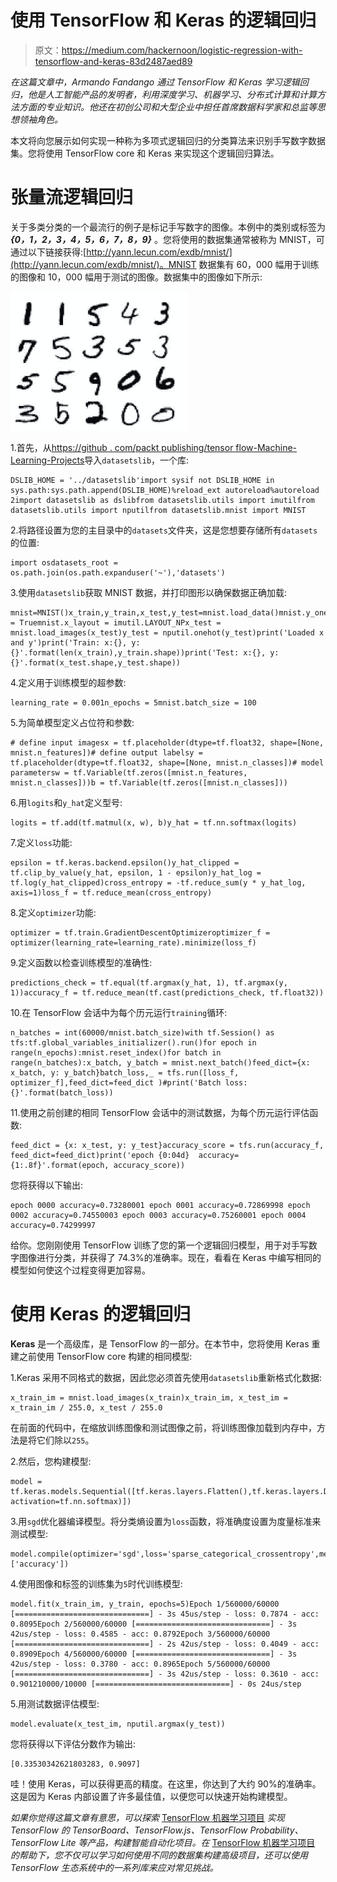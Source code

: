 # 使用 TensorFlow 和 Keras 的逻辑回归

> 原文：<https://medium.com/hackernoon/logistic-regression-with-tensorflow-and-keras-83d2487aed89>

*在这篇文章中，Armando Fandango 通过 TensorFlow 和 Keras 学习逻辑回归，他是人工智能产品的发明者，利用深度学习、机器学习、分布式计算和计算方法方面的专业知识。他还在初创公司和大型企业中担任首席数据科学家和总监等思想领袖角色。*

本文将向您展示如何实现一种称为多项式逻辑回归的分类算法来识别手写数字数据集。您将使用 TensorFlow core 和 Keras 来实现这个逻辑回归算法。

# 张量流逻辑回归

关于多类分类的一个最流行的例子是标记手写数字的图像。本例中的类别或标签为 ***{0，1，2，3，4，5，6，7，8，9}*** 。您将使用的数据集通常被称为 MNIST，可通过以下链接获得:[http://yann.lecun.com/exdb/mnist/](http://yann.lecun.com/exdb/mnist/)。MNIST 数据集有 60，000 幅用于训练的图像和 10，000 幅用于测试的图像。数据集中的图像如下所示:

![](img/e08b2c7b92d48629a07eef1a463f8d9d.png)

1.首先，从[https://github . com/packt publishing/tensor flow-Machine-Learning-Projects](https://github.com/PacktPublishing/TensorFlow-Machine-Learning-Projects)导入`datasetslib`，一个库:

```
DSLIB_HOME = '../datasetslib'import sysif not DSLIB_HOME in sys.path:sys.path.append(DSLIB_HOME)%reload_ext autoreload%autoreload 2import datasetslib as dslibfrom datasetslib.utils import imutilfrom datasetslib.utils import nputilfrom datasetslib.mnist import MNIST
```

2.将路径设置为您的主目录中的`datasets`文件夹，这是您想要存储所有`datasets`的位置:

```
import osdatasets_root = os.path.join(os.path.expanduser('~'),'datasets')
```

3.使用`datasetslib`获取 MNIST 数据，并打印图形以确保数据正确加载:

```
mnist=MNIST()x_train,y_train,x_test,y_test=mnist.load_data()mnist.y_onehot = Truemnist.x_layout = imutil.LAYOUT_NPx_test = mnist.load_images(x_test)y_test = nputil.onehot(y_test)print('Loaded x and y')print('Train: x:{}, y:{}'.format(len(x_train),y_train.shape))print('Test: x:{}, y:{}'.format(x_test.shape,y_test.shape))
```

4.定义用于训练模型的超参数:

```
learning_rate = 0.001n_epochs = 5mnist.batch_size = 100
```

5.为简单模型定义占位符和参数:

```
# define input imagesx = tf.placeholder(dtype=tf.float32, shape=[None, mnist.n_features])# define output labelsy = tf.placeholder(dtype=tf.float32, shape=[None, mnist.n_classes])# model parametersw = tf.Variable(tf.zeros([mnist.n_features, mnist.n_classes]))b = tf.Variable(tf.zeros([mnist.n_classes]))
```

6.用`logits`和`y_hat`定义型号:

```
logits = tf.add(tf.matmul(x, w), b)y_hat = tf.nn.softmax(logits)
```

7.定义`loss`功能:

```
epsilon = tf.keras.backend.epsilon()y_hat_clipped = tf.clip_by_value(y_hat, epsilon, 1 - epsilon)y_hat_log = tf.log(y_hat_clipped)cross_entropy = -tf.reduce_sum(y * y_hat_log, axis=1)loss_f = tf.reduce_mean(cross_entropy)
```

8.定义`optimizer`功能:

```
optimizer = tf.train.GradientDescentOptimizeroptimizer_f = optimizer(learning_rate=learning_rate).minimize(loss_f)
```

9.定义函数以检查训练模型的准确性:

```
predictions_check = tf.equal(tf.argmax(y_hat, 1), tf.argmax(y, 1))accuracy_f = tf.reduce_mean(tf.cast(predictions_check, tf.float32))
```

10.在 TensorFlow 会话中为每个历元运行`training`循环:

```
n_batches = int(60000/mnist.batch_size)with tf.Session() as tfs:tf.global_variables_initializer().run()for epoch in range(n_epochs):mnist.reset_index()for batch in range(n_batches):x_batch, y_batch = mnist.next_batch()feed_dict={x: x_batch, y: y_batch}batch_loss,_ = tfs.run([loss_f, optimizer_f],feed_dict=feed_dict )#print('Batch loss:{}'.format(batch_loss))
```

11.使用之前创建的相同 TensorFlow 会话中的测试数据，为每个历元运行评估函数:

```
feed_dict = {x: x_test, y: y_test}accuracy_score = tfs.run(accuracy_f, feed_dict=feed_dict)print('epoch {0:04d}  accuracy={1:.8f}'.format(epoch, accuracy_score))
```

您将获得以下输出:

```
epoch 0000 accuracy=0.73280001 epoch 0001 accuracy=0.72869998 epoch 0002 accuracy=0.74550003 epoch 0003 accuracy=0.75260001 epoch 0004 accuracy=0.74299997
```

给你。您刚刚使用 TensorFlow 训练了您的第一个逻辑回归模型，用于对手写数字图像进行分类，并获得了 74.3%的准确率。现在，看看在 Keras 中编写相同的模型如何使这个过程变得更加容易。

# 使用 Keras 的逻辑回归

**Keras** 是一个高级库，是 TensorFlow 的一部分。在本节中，您将使用 Keras 重建之前使用 TensorFlow core 构建的相同模型:

1.Keras 采用不同格式的数据，因此您必须首先使用`datasetslib`重新格式化数据:

```
x_train_im = mnist.load_images(x_train)x_train_im, x_test_im = x_train_im / 255.0, x_test / 255.0
```

在前面的代码中，在缩放训练图像和测试图像之前，将训练图像加载到内存中，方法是将它们除以`255`。

2.然后，您构建模型:

```
model = tf.keras.models.Sequential([tf.keras.layers.Flatten(),tf.keras.layers.Dense(10, activation=tf.nn.softmax)])
```

3.用`sgd`优化器编译模型。将分类熵设置为`loss`函数，将准确度设置为度量标准来测试模型:

```
model.compile(optimizer='sgd',loss='sparse_categorical_crossentropy',metrics=['accuracy'])
```

4.使用图像和标签的训练集为`5`时代训练模型:

```
model.fit(x_train_im, y_train, epochs=5)Epoch 1/560000/60000 [==============================] - 3s 45us/step - loss: 0.7874 - acc: 0.8095Epoch 2/560000/60000 [==============================] - 3s 42us/step - loss: 0.4585 - acc: 0.8792Epoch 3/560000/60000 [==============================] - 2s 42us/step - loss: 0.4049 - acc: 0.8909Epoch 4/560000/60000 [==============================] - 3s 42us/step - loss: 0.3780 - acc: 0.8965Epoch 5/560000/60000 [==============================] - 3s 42us/step - loss: 0.3610 - acc: 0.901210000/10000 [==============================] - 0s 24us/step
```

5.用测试数据评估模型:

```
model.evaluate(x_test_im, nputil.argmax(y_test))
```

您将获得以下评估分数作为输出:

```
[0.33530342621803283, 0.9097]
```

哇！使用 Keras，可以获得更高的精度。在这里，你达到了大约 90%的准确率。这是因为 Keras 内部设置了许多最佳值，以便您可以快速开始构建模型。

*如果你觉得这篇文章有意思，可以探索* [TensorFlow 机器学习项目](https://www.amazon.com/TensorFlow-Machine-Learning-Projects-computations-ebook/dp/B07GDHJBDZ) *实现 TensorFlow 的 TensorBoard、TensorFlow.js、TensorFlow Probability、TensorFlow Lite 等产品，构建智能自动化项目。在* [TensorFlow 机器学习项目](https://www.packtpub.com/big-data-and-business-intelligence/tensorflow-machine-learning-projects) *的帮助下，您不仅可以学习如何使用不同的数据集构建高级项目，还可以使用 TensorFlow 生态系统中的一系列库来应对常见挑战。*